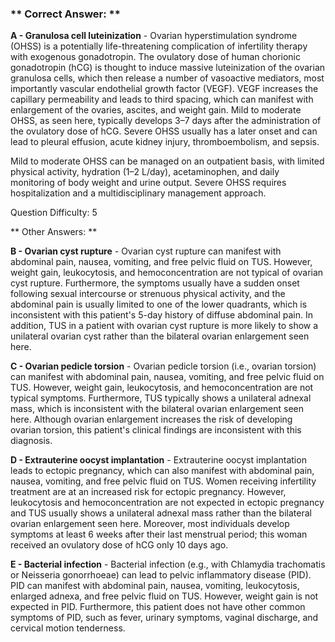 ### ** Correct Answer: **

**A - Granulosa cell luteinization** - Ovarian hyperstimulation syndrome (OHSS) is a potentially life-threatening complication of infertility therapy with exogenous gonadotropin. The ovulatory dose of human chorionic gonadotropin (hCG) is thought to induce massive luteinization of the ovarian granulosa cells, which then release a number of vasoactive mediators, most importantly vascular endothelial growth factor (VEGF). VEGF increases the capillary permeability and leads to third spacing, which can manifest with enlargement of the ovaries, ascites, and weight gain. Mild to moderate OHSS, as seen here, typically develops 3–7 days after the administration of the ovulatory dose of hCG. Severe OHSS usually has a later onset and can lead to pleural effusion, acute kidney injury, thromboembolism, and sepsis.

Mild to moderate OHSS can be managed on an outpatient basis, with limited physical activity, hydration (1–2 L/day), acetaminophen, and daily monitoring of body weight and urine output. Severe OHSS requires hospitalization and a multidisciplinary management approach.

Question Difficulty: 5

** Other Answers: **

**B - Ovarian cyst rupture** - Ovarian cyst rupture can manifest with abdominal pain, nausea, vomiting, and free pelvic fluid on TUS. However, weight gain, leukocytosis, and hemoconcentration are not typical of ovarian cyst rupture. Furthermore, the symptoms usually have a sudden onset following sexual intercourse or strenuous physical activity, and the abdominal pain is usually limited to one of the lower quadrants, which is inconsistent with this patient's 5-day history of diffuse abdominal pain. In addition, TUS in a patient with ovarian cyst rupture is more likely to show a unilateral ovarian cyst rather than the bilateral ovarian enlargement seen here.

**C - Ovarian pedicle torsion** - Ovarian pedicle torsion (i.e., ovarian torsion) can manifest with abdominal pain, nausea, vomiting, and free pelvic fluid on TUS. However, weight gain, leukocytosis, and hemoconcentration are not typical symptoms. Furthermore, TUS typically shows a unilateral adnexal mass, which is inconsistent with the bilateral ovarian enlargement seen here. Although ovarian enlargement increases the risk of developing ovarian torsion, this patient's clinical findings are inconsistent with this diagnosis.

**D - Extrauterine oocyst implantation** - Extrauterine oocyst implantation leads to ectopic pregnancy, which can also manifest with abdominal pain, nausea, vomiting, and free pelvic fluid on TUS. Women receiving infertility treatment are at an increased risk for ectopic pregnancy. However, leukocytosis and hemoconcentration are not expected in ectopic pregnancy and TUS usually shows a unilateral adnexal mass rather than the bilateral ovarian enlargement seen here. Moreover, most individuals develop symptoms at least 6 weeks after their last menstrual period; this woman received an ovulatory dose of hCG only 10 days ago.

**E - Bacterial infection** - Bacterial infection (e.g., with Chlamydia trachomatis or Neisseria gonorrhoeae) can lead to pelvic inflammatory disease (PID). PID can manifest with abdominal pain, nausea, vomiting, leukocytosis, enlarged adnexa, and free pelvic fluid on TUS. However, weight gain is not expected in PID. Furthermore, this patient does not have other common symptoms of PID, such as fever, urinary symptoms, vaginal discharge, and cervical motion tenderness.

